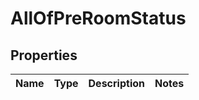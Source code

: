 # AllOfPreRoomStatus

## Properties
Name | Type | Description | Notes
------------ | ------------- | ------------- | -------------
